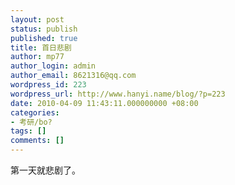 ```yaml
---
layout: post
status: publish
published: true
title: 首日悲剧
author: mp77
author_login: admin
author_email: 8621316@qq.com
wordpress_id: 223
wordpress_url: http://www.hanyi.name/blog/?p=223
date: 2010-04-09 11:43:11.000000000 +08:00
categories:
- 考研/bo?
tags: []
comments: []
---
```

第一天就悲剧了。
